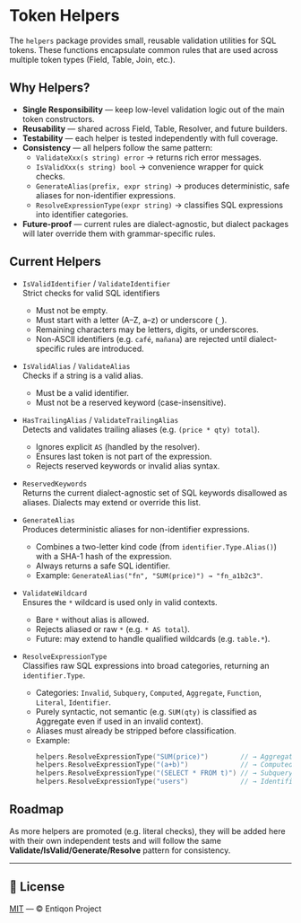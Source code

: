 # Token Helpers

The `helpers` package provides small, reusable validation utilities
for SQL tokens. These functions encapsulate common rules that are
used across multiple token types (Field, Table, Join, etc.).

## Why Helpers?

- **Single Responsibility** — keep low-level validation logic out of
  the main token constructors.
- **Reusability** — shared across Field, Table, Resolver, and future
  builders.
- **Testability** — each helper is tested independently with full
  coverage.
- **Consistency** — all helpers follow the same pattern:
    - `ValidateXxx(s string) error` → returns rich error messages.
    - `IsValidXxx(s string) bool` → convenience wrapper for quick checks.
    - `GenerateAlias(prefix, expr string)` → produces deterministic,
      safe aliases for non-identifier expressions.
    - `ResolveExpressionType(expr string)` → classifies SQL expressions
      into identifier categories.
- **Future-proof** — current rules are dialect-agnostic, but dialect
  packages will later override them with grammar-specific rules.

## Current Helpers

- `IsValidIdentifier` / `ValidateIdentifier`  
  Strict checks for valid SQL identifiers
    - Must not be empty.
    - Must start with a letter (A–Z, a–z) or underscore (`_`).
    - Remaining characters may be letters, digits, or underscores.
    - Non-ASCII identifiers (e.g. `café`, `mañana`) are rejected until
      dialect-specific rules are introduced.

- `IsValidAlias` / `ValidateAlias`  
  Checks if a string is a valid alias.
    - Must be a valid identifier.
    - Must not be a reserved keyword (case-insensitive).

- `HasTrailingAlias` / `ValidateTrailingAlias`  
  Detects and validates trailing aliases (e.g. `(price * qty) total`).
    - Ignores explicit `AS` (handled by the resolver).
    - Ensures last token is not part of the expression.
    - Rejects reserved keywords or invalid alias syntax.

- `ReservedKeywords`  
  Returns the current dialect-agnostic set of SQL keywords disallowed
  as aliases. Dialects may extend or override this list.

- `GenerateAlias`  
  Produces deterministic aliases for non-identifier expressions.
    - Combines a two-letter kind code (from `identifier.Type.Alias()`)
      with a SHA-1 hash of the expression.
    - Always returns a safe SQL identifier.
    - Example: `GenerateAlias("fn", "SUM(price)") → "fn_a1b2c3"`.

- `ValidateWildcard`  
  Ensures the `*` wildcard is used only in valid contexts.
    - Bare `*` without alias is allowed.
    - Rejects aliased or raw `*` (e.g. `* AS total`).
    - Future: may extend to handle qualified wildcards (e.g. `table.*`).

- `ResolveExpressionType`  
  Classifies raw SQL expressions into broad categories, returning an `identifier.Type`.
    - Categories: `Invalid`, `Subquery`, `Computed`, `Aggregate`, `Function`, `Literal`, `Identifier`.
    - Purely syntactic, not semantic (e.g. `SUM(qty)` is classified as Aggregate even if used in an invalid context).
    - Aliases must already be stripped before classification.
    - Example:
      ```go
      helpers.ResolveExpressionType("SUM(price)")        // → Aggregate
      helpers.ResolveExpressionType("(a+b)")             // → Computed
      helpers.ResolveExpressionType("(SELECT * FROM t)") // → Subquery
      helpers.ResolveExpressionType("users")             // → Identifier
      ```

## Roadmap

As more helpers are promoted (e.g. literal checks), they will be added
here with their own independent tests and will follow the same
**Validate/IsValid/Generate/Resolve** pattern for consistency.

---

## 📄 License

[MIT](../../../LICENSE) — © Entiqon Project
